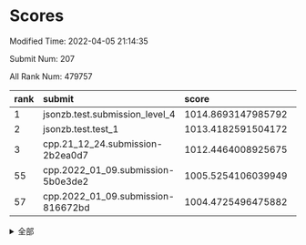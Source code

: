 # Scores

Modified Time: 2022-04-05 21:14:35

Submit Num: 207

All Rank Num: 479757

| rank |               submit               |       score        |       sigma        | pk_num |
| :--- | :--------------------------------- | :----------------- | :----------------- | :----- |
| 1    | jsonzb.test.submission_level_4     | 1014.8693147985792 | 0.8232752434443992 | 9267   |
| 2    | jsonzb.test.test_1                 | 1013.4182591504172 | 0.8014168870083541 | 9269   |
| 3    | cpp.21_12_24.submission-2b2ea0d7   | 1012.4464008925675 | 0.7975246165123314 | 9267   |
| 55   | cpp.2022_01_09.submission-5b0e3de2 | 1005.5254106039949 | 0.708987521038407  | 9265   |
| 57   | cpp.2022_01_09.submission-816672bd | 1004.4725496475882 | 0.7196479274059867 | 9269   |


<details>
<summary>全部</summary>

| rank |                 submit                 |       score        |       sigma        | pk_num |
| :--- | :------------------------------------- | :----------------- | :----------------- | :----- |
| 1    | jsonzb.test.submission_level_4         | 1014.8693147985792 | 0.8232752434443992 | 9267   |
| 2    | jsonzb.test.test_1                     | 1013.4182591504172 | 0.8014168870083541 | 9269   |
| 3    | cpp.21_12_24.submission-2b2ea0d7       | 1012.4464008925675 | 0.7975246165123314 | 9267   |
| 4    | gobigger.level_3.submission_level_3_8  | 1011.7704303948874 | 0.7672315521243765 | 9269   |
| 5    | gobigger.level_3.submission_level_3_22 | 1011.6547740311992 | 0.779162233294155  | 9272   |
| 6    | gobigger.level_3.submission_level_3_2  | 1011.6315059153341 | 0.7789809400481585 | 9267   |
| 7    | gobigger.level_3.submission_level_3_19 | 1011.5904549213533 | 0.7718449682344751 | 9278   |
| 8    | gobigger.level_3.submission_level_3_4  | 1011.3988607245473 | 0.7885314138244433 | 9276   |
| 9    | gobigger.level_3.submission_level_3_43 | 1011.3835458953248 | 0.7751666222343662 | 9272   |
| 10   | gobigger.level_3.submission_level_3_12 | 1011.2936625679492 | 0.7559305835820678 | 9275   |
| 11   | gobigger.level_3.submission_level_3_36 | 1011.2706382241065 | 0.791172509913286  | 9273   |
| 12   | gobigger.level_3.submission_level_3_13 | 1011.140446831131  | 0.7774771443282519 | 9276   |
| 13   | gobigger.level_3.submission_level_3_18 | 1011.1331180794548 | 0.787524441086469  | 9272   |
| 14   | gobigger.level_3.submission_level_3_46 | 1010.9390501646019 | 0.7649440284405394 | 9271   |
| 15   | gobigger.level_3.submission_level_3_17 | 1010.9046892033699 | 0.7702716444334521 | 9274   |
| 16   | gobigger.level_3.submission_level_3_35 | 1010.8165510738953 | 0.7732758085184117 | 9271   |
| 17   | gobigger.level_3.submission_level_3_41 | 1010.7654366770049 | 0.7683334611101695 | 9270   |
| 18   | gobigger.level_3.submission_level_3_5  | 1010.746151407109  | 0.7665117832783115 | 9268   |
| 19   | gobigger.level_3.submission_level_3_20 | 1010.7416693366838 | 0.7775890188792548 | 9267   |
| 20   | gobigger.level_3.submission_level_3_39 | 1010.5607122923248 | 0.7548333364636184 | 9269   |
| 21   | gobigger.level_3.submission_level_3_3  | 1010.3899480071199 | 0.7492674291891495 | 9269   |
| 22   | gobigger.level_3.submission_level_3_45 | 1010.3716560150173 | 0.7590657754391149 | 9271   |
| 23   | gobigger.level_3.submission_level_3_38 | 1010.367626959647  | 0.7589165287117828 | 9264   |
| 24   | gobigger.level_3.submission_level_3_21 | 1010.2918947723003 | 0.7568499146863397 | 9275   |
| 25   | gobigger.level_3.submission_level_3_40 | 1010.2797026866518 | 0.7676019041167512 | 9275   |
| 26   | gobigger.level_3.submission_level_3_47 | 1010.260606147977  | 0.7842591732586662 | 9272   |
| 27   | gobigger.level_3.submission_level_3_27 | 1010.2205557084699 | 0.7525080904900813 | 9269   |
| 28   | gobigger.level_3.submission_level_3_49 | 1010.0555338814398 | 0.7711096254523594 | 9271   |
| 29   | gobigger.level_3.submission_level_3_25 | 1010.0240100361574 | 0.7632452512997081 | 9274   |
| 30   | gobigger.level_3.submission_level_3_7  | 1009.978197546878  | 0.7539004090140737 | 9272   |
| 31   | gobigger.level_3.submission_level_3_10 | 1009.9746076977812 | 0.7507788551147576 | 9268   |
| 32   | gobigger.level_3.submission_level_3_14 | 1009.9648066640228 | 0.7497445250828247 | 9269   |
| 33   | gobigger.level_3.submission_level_3_1  | 1009.9053703638767 | 0.7650439351358053 | 9271   |
| 34   | gobigger.level_3.submission_level_3_37 | 1009.9044503347493 | 0.7582713793181439 | 9271   |
| 35   | gobigger.level_3.submission_level_3_11 | 1009.6655232066378 | 0.7600731329553225 | 9275   |
| 36   | gobigger.level_3.submission_level_3_26 | 1009.4840842862556 | 0.7554456117901012 | 9267   |
| 37   | gobigger.level_3.submission_level_3_30 | 1009.3628382561553 | 0.7408509499667247 | 9268   |
| 38   | gobigger.level_3.submission_level_3_48 | 1009.3499429357188 | 0.7586223428112308 | 9275   |
| 39   | gobigger.level_3.submission_level_3_28 | 1009.3201908201795 | 0.7599586617241137 | 9273   |
| 40   | gobigger.level_3.submission_level_3_31 | 1009.2020138334938 | 0.7426151045432864 | 9268   |
| 41   | gobigger.level_3.submission_level_3_33 | 1009.1718429992575 | 0.7454257582628029 | 9263   |
| 42   | gobigger.level_3.submission_level_3_34 | 1009.0971069245136 | 0.7543051756694754 | 9265   |
| 43   | gobigger.level_3.submission_level_3_15 | 1008.994643877683  | 0.7323533850030463 | 9269   |
| 44   | gobigger.level_3.submission_level_3_29 | 1008.9911954203662 | 0.7617273197003821 | 9271   |
| 45   | gobigger.level_3.submission_level_3_42 | 1008.9866626288275 | 0.767510233314244  | 9271   |
| 46   | gobigger.level_3.submission_level_3_44 | 1008.8687327981881 | 0.7442427055568008 | 9273   |
| 47   | gobigger.level_3.submission_level_3_32 | 1008.8145173738135 | 0.7385951684636274 | 9269   |
| 48   | gobigger.level_3.submission_level_3_24 | 1008.7391807135205 | 0.7330551286327064 | 9274   |
| 49   | gobigger.level_3.submission_level_3_16 | 1008.7214462793175 | 0.7434644384768223 | 9272   |
| 50   | gobigger.level_3.submission_level_3_6  | 1008.7088340690677 | 0.7511003266761682 | 9271   |
| 51   | gobigger.level_3.submission_level_3_0  | 1008.4203804041033 | 0.7689710549975378 | 9269   |
| 52   | gobigger.level_3.submission_level_3_23 | 1008.276650055959  | 0.7385916732455373 | 9269   |
| 53   | gobigger.level_3.submission_level_3_9  | 1008.0876081194386 | 0.7377674559313561 | 9273   |
| 54   | gobigger.level_1.submission_level_1_42 | 1005.76196943144   | 0.7264232245514406 | 9270   |
| 55   | cpp.2022_01_09.submission-5b0e3de2     | 1005.5254106039949 | 0.708987521038407  | 9265   |
| 56   | gobigger.level_1.submission_level_1_2  | 1004.7092317380819 | 0.7282236512875717 | 9270   |
| 57   | cpp.2022_01_09.submission-816672bd     | 1004.4725496475882 | 0.7196479274059867 | 9269   |
| 58   | gobigger.level_1.submission_level_1_36 | 1004.3739047785447 | 0.7137431396405974 | 9274   |
| 59   | gobigger.level_1.submission_level_1_37 | 1004.3530296742222 | 0.7132624024196149 | 9273   |
| 60   | gobigger.level_1.submission_level_1_32 | 1004.3168742985569 | 0.7240602837226586 | 9270   |
| 61   | gobigger.level_1.submission_level_1_28 | 1004.2855906095393 | 0.7154902835998916 | 9271   |
| 62   | gobigger.level_1.submission_level_1_34 | 1004.2409288511471 | 0.7252918866486301 | 9269   |
| 63   | gobigger.level_1.submission_level_1_17 | 1004.1842070248285 | 0.7112085549393169 | 9276   |
| 64   | gobigger.level_1.submission_level_1_7  | 1004.1487289126134 | 0.7158124964315157 | 9266   |
| 65   | gobigger.level_1.submission_level_1_48 | 1004.1102147555854 | 0.7122930449997139 | 9265   |
| 66   | gobigger.level_1.submission_level_1_26 | 1004.0910697322308 | 0.7113757400072224 | 9271   |
| 67   | gobigger.level_1.submission_level_1_38 | 1004.0060462722897 | 0.7133686623454133 | 9271   |
| 68   | gobigger.level_1.submission_level_1_35 | 1003.8391816623509 | 0.7188032744213347 | 9267   |
| 69   | gobigger.level_1.submission_level_1_45 | 1003.7667509193016 | 0.7124892302297535 | 9271   |
| 70   | gobigger.level_1.submission_level_1_16 | 1003.7451402464177 | 0.7237213259559265 | 9271   |
| 71   | gobigger.level_1.submission_level_1_33 | 1003.6372375597908 | 0.7154922929219395 | 9273   |
| 72   | gobigger.level_1.submission_level_1_15 | 1003.5976472535076 | 0.7120584346575056 | 9268   |
| 73   | gobigger.level_1.submission_level_1_43 | 1003.5861985365696 | 0.710669538481947  | 9267   |
| 74   | gobigger.level_1.submission_level_1_5  | 1003.5571601038718 | 0.7316049575916178 | 9267   |
| 75   | gobigger.level_1.submission_level_1_41 | 1003.5279830570058 | 0.7226896037297892 | 9273   |
| 76   | gobigger.level_1.submission_level_1_0  | 1003.4804496698645 | 0.712827232392549  | 9269   |
| 77   | gobigger.level_1.submission_level_1_20 | 1003.4217651999115 | 0.7149850517603306 | 9267   |
| 78   | gobigger.level_1.submission_level_1_19 | 1003.3861902071976 | 0.7149583479531678 | 9267   |
| 79   | gobigger.level_1.submission_level_1_3  | 1003.3015438081823 | 0.7217838195278616 | 9271   |
| 80   | gobigger.level_1.submission_level_1_47 | 1003.1770143656375 | 0.7142438269304883 | 9268   |
| 81   | gobigger.level_1.submission_level_1_29 | 1003.1302417553887 | 0.7142024251104995 | 9269   |
| 82   | gobigger.level_1.submission_level_1_10 | 1003.1245574727882 | 0.7006043945739878 | 9271   |
| 83   | gobigger.level_1.submission_level_1_6  | 1003.0214972741105 | 0.7139341053696009 | 9274   |
| 84   | gobigger.level_1.submission_level_1_39 | 1002.9952120125259 | 0.7169344419919215 | 9274   |
| 85   | gobigger.level_1.submission_level_1_31 | 1002.99067139845   | 0.7214976357670617 | 9274   |
| 86   | gobigger.level_1.submission_level_1_21 | 1002.7990398238785 | 0.7225901842397049 | 9270   |
| 87   | gobigger.level_1.submission_level_1_24 | 1002.7919468023833 | 0.723359389896832  | 9270   |
| 88   | gobigger.level_1.submission_level_1_13 | 1002.7557169361253 | 0.7099368687265962 | 9268   |
| 89   | gobigger.level_1.submission_level_1_27 | 1002.7031187391192 | 0.7138993051195217 | 9272   |
| 90   | gobigger.level_1.submission_level_1_23 | 1002.6754338582551 | 0.7060577099263972 | 9270   |
| 91   | gobigger.level_1.submission_level_1_14 | 1002.6582775989331 | 0.7170114806968171 | 9270   |
| 92   | gobigger.level_1.submission_level_1_25 | 1002.6033488274998 | 0.709280164811426  | 9268   |
| 93   | gobigger.level_1.submission_level_1_49 | 1002.5989012346398 | 0.7228380299957078 | 9269   |
| 94   | gobigger.level_1.submission_level_1_12 | 1002.5697254143023 | 0.7016802714040518 | 9270   |
| 95   | gobigger.level_1.submission_level_1_46 | 1002.5074270916308 | 0.7206134692957433 | 9268   |
| 96   | gobigger.level_1.submission_level_1_40 | 1002.5068663871009 | 0.720402917465325  | 9275   |
| 97   | gobigger.level_1.submission_level_1_9  | 1002.4675363723421 | 0.7284933112918784 | 9274   |
| 98   | gobigger.level_1.submission_level_1_18 | 1002.465461679473  | 0.7122661616931663 | 9273   |
| 99   | gobigger.level_1.submission_level_1_22 | 1002.4616356457568 | 0.7209420379083878 | 9270   |
| 100  | gobigger.level_1.submission_level_1_30 | 1002.3586929641571 | 0.706555998360156  | 9267   |
| 101  | gobigger.level_1.submission_level_1_4  | 1002.3057061033289 | 0.7072028161989028 | 9268   |
| 102  | gobigger.level_1.submission_level_1_44 | 1002.0456466319572 | 0.725184123886241  | 9269   |
| 103  | gobigger.level_1.submission_level_1_1  | 1001.9991883117585 | 0.7116573003927982 | 9265   |
| 104  | gobigger.level_1.submission_level_1_8  | 1001.7821411210917 | 0.7095826356119925 | 9273   |
| 105  | gobigger.level_1.submission_level_1_11 | 1001.5231769148802 | 0.7142947092883173 | 9270   |
| 106  | gobigger.random.submission_random_35   | 997.4932175414216  | 0.7054835816905338 | 9273   |
| 107  | gobigger.random.submission_random_30   | 997.3616778578108  | 0.7056520117838757 | 9273   |
| 108  | gobigger.random.submission_random_41   | 997.150050517772   | 0.7229068322398366 | 9273   |
| 109  | gobigger.random.submission_random_13   | 997.0600642843558  | 0.7177289115333279 | 9270   |
| 110  | gobigger.random.submission_random_10   | 997.0186780595621  | 0.7090380377752995 | 9272   |
| 111  | gobigger.random.submission_random_23   | 996.8671589766341  | 0.6946968628029916 | 9268   |
| 112  | gobigger.random.submission_random_2    | 996.8482214696161  | 0.7123798430263368 | 9274   |
| 113  | gobigger.random.submission_random_20   | 996.7717789879562  | 0.712676782430873  | 9271   |
| 114  | gobigger.random.submission_random_11   | 996.7712874791831  | 0.7080657271162384 | 9270   |
| 115  | gobigger.random.submission_random_31   | 996.7142459178102  | 0.7097188233175763 | 9272   |
| 116  | gobigger.random.submission_random_5    | 996.611208515749   | 0.7149095212853795 | 9274   |
| 117  | gobigger.random.submission_random_6    | 996.5714381521094  | 0.7131605052105889 | 9271   |
| 118  | gobigger.random.submission_random_34   | 996.5421289895235  | 0.7201959590237209 | 9271   |
| 119  | gobigger.random.submission_random_27   | 996.4335815854465  | 0.7192453702134929 | 9274   |
| 120  | gobigger.random.submission_random_3    | 996.430178135012   | 0.6954489334589191 | 9269   |
| 121  | gobigger.random.submission_random_33   | 996.3827438419117  | 0.6992268989688573 | 9268   |
| 122  | gobigger.random.submission_random_8    | 996.3825236504072  | 0.7147930547097977 | 9277   |
| 123  | gobigger.random.submission_random_48   | 996.3296110420994  | 0.724532026823583  | 9269   |
| 124  | gobigger.random.submission_random_38   | 996.3144861544201  | 0.7151834351192755 | 9270   |
| 125  | gobigger.random.submission_random_16   | 996.3057702784879  | 0.7108878476906982 | 9274   |
| 126  | gobigger.random.submission_random_36   | 996.282528101773   | 0.7162832675819184 | 9274   |
| 127  | gobigger.random.submission_random_25   | 996.2581285046298  | 0.7115528886498146 | 9270   |
| 128  | gobigger.random.submission_random_14   | 996.2223561879366  | 0.7043832725582002 | 9273   |
| 129  | gobigger.random.submission_random_37   | 996.1665632123625  | 0.711866557987709  | 9271   |
| 130  | gobigger.random.submission_random_1    | 996.1458081803048  | 0.7106856871610276 | 9272   |
| 131  | gobigger.random.submission_random_17   | 996.1456520851071  | 0.7065107097966828 | 9275   |
| 132  | gobigger.random.submission_random_40   | 996.1372593675493  | 0.7149248182312803 | 9269   |
| 133  | gobigger.random.submission_random_21   | 996.0789390565614  | 0.7124923944885808 | 9274   |
| 134  | gobigger.random.submission_random_39   | 996.0765129869291  | 0.7148971658939632 | 9273   |
| 135  | gobigger.random.submission_random_24   | 995.979218166919   | 0.7271136618528766 | 9270   |
| 136  | gobigger.random.submission_random_43   | 995.8820189569867  | 0.7168446836423416 | 9270   |
| 137  | gobigger.random.submission_random_32   | 995.8717810299946  | 0.7079098160505956 | 9268   |
| 138  | gobigger.random.submission_random_49   | 995.8251497987063  | 0.7052856338450256 | 9269   |
| 139  | gobigger.random.submission_random_12   | 995.8052745549475  | 0.7016596583572438 | 9272   |
| 140  | gobigger.random.submission_random_9    | 995.7304987464967  | 0.7129026640714494 | 9271   |
| 141  | gobigger.random.submission_random_26   | 995.6420453186755  | 0.6999822878879295 | 9266   |
| 142  | gobigger.random.submission_random_28   | 995.6216074066526  | 0.7132917079258452 | 9274   |
| 143  | gobigger.random.submission_random_22   | 995.5871138893333  | 0.7053589821056233 | 9269   |
| 144  | gobigger.random.submission_random_44   | 995.4348176124257  | 0.7021010059531353 | 9268   |
| 145  | gobigger.random.submission_random_4    | 995.3257486458338  | 0.709438968821909  | 9271   |
| 146  | gobigger.random.submission_random_18   | 995.3062676388807  | 0.696662401129366  | 9276   |
| 147  | gobigger.random.submission_random_45   | 995.2231668460682  | 0.7097665473707855 | 9273   |
| 148  | gobigger.random.submission_random_0    | 995.1635785480736  | 0.7021026604431786 | 9271   |
| 149  | gobigger.random.submission_random_42   | 995.0988681999847  | 0.715178189668163  | 9279   |
| 150  | gobigger.random.submission_random_46   | 995.0803571191459  | 0.7218830256181425 | 9272   |
| 151  | gobigger.level_2.submission_level_2_6  | 994.723070173481   | 0.7311041134453642 | 9268   |
| 152  | gobigger.random.submission_random_19   | 994.650621710354   | 0.7084363066522604 | 9269   |
| 153  | gobigger.random.submission_random_47   | 994.5859814575912  | 0.7012455471370463 | 9271   |
| 154  | gobigger.random.submission_random_29   | 994.4822517105998  | 0.7179365099261094 | 9268   |
| 155  | gobigger.random.submission_random_7    | 994.448515355281   | 0.7140211980137806 | 9272   |
| 156  | gobigger.random.submission_random_15   | 994.1405917447871  | 0.731749102138376  | 9273   |
| 157  | gobigger.level_2.submission_level_2_18 | 993.8116060892419  | 0.7205322244696968 | 9272   |
| 158  | gobigger.level_2.submission_level_2_7  | 993.5874048662382  | 0.7310600759174288 | 9274   |
| 159  | gobigger.level_2.submission_level_2_11 | 993.5468470096856  | 0.7177065829777045 | 9272   |
| 160  | gobigger.level_2.submission_level_2_39 | 993.5383441499655  | 0.7274146833858879 | 9273   |
| 161  | gobigger.level_2.submission_level_2_19 | 993.3371028945807  | 0.7397552524865773 | 9274   |
| 162  | gobigger.level_2.submission_level_2_16 | 993.3067518496332  | 0.7233596483558148 | 9269   |
| 163  | gobigger.level_2.submission_level_2_49 | 993.1602661804992  | 0.7351496428901505 | 9270   |
| 164  | gobigger.level_2.submission_level_2_40 | 993.1562532664213  | 0.739054172685023  | 9273   |
| 165  | gobigger.level_2.submission_level_2_12 | 992.9522538947612  | 0.7202983901280883 | 9272   |
| 166  | gobigger.level_2.submission_level_2_46 | 992.9145393166019  | 0.7258963503251386 | 9273   |
| 167  | gobigger.level_2.submission_level_2_38 | 992.911497518153   | 0.7480292073312876 | 9266   |
| 168  | gobigger.level_2.submission_level_2_4  | 992.8852430519953  | 0.7356663232611648 | 9269   |
| 169  | gobigger.level_2.submission_level_2_10 | 992.8522000938544  | 0.7291026059143837 | 9270   |
| 170  | gobigger.level_2.submission_level_2_37 | 992.7713549002991  | 0.7507902641793458 | 9269   |
| 171  | gobigger.level_2.submission_level_2_35 | 992.7402288138638  | 0.742058319226656  | 9266   |
| 172  | gobigger.level_2.submission_level_2_24 | 992.6713542245781  | 0.7246446303719652 | 9265   |
| 173  | gobigger.level_2.submission_level_2_28 | 992.6575039877196  | 0.7282482771132244 | 9275   |
| 174  | gobigger.level_2.submission_level_2_13 | 992.6399516656525  | 0.7527783172860499 | 9273   |
| 175  | gobigger.level_2.submission_level_2_0  | 992.4089752406609  | 0.7479237072540195 | 9269   |
| 176  | gobigger.level_2.submission_level_2_33 | 992.3952292047372  | 0.7397281285034248 | 9274   |
| 177  | gobigger.level_2.submission_level_2_42 | 992.3648864655728  | 0.7385193417227789 | 9271   |
| 178  | gobigger.level_2.submission_level_2_23 | 992.1869837186862  | 0.739454895034189  | 9270   |
| 179  | gobigger.level_2.submission_level_2_5  | 992.1822034611337  | 0.7501591690982846 | 9270   |
| 180  | gobigger.level_2.submission_level_2_32 | 992.1452225172518  | 0.7572850183576657 | 9270   |
| 181  | gobigger.level_2.submission_level_2_1  | 992.1020108156681  | 0.7562700243691316 | 9273   |
| 182  | gobigger.level_2.submission_level_2_29 | 992.0706583825694  | 0.7280998216238197 | 9268   |
| 183  | gobigger.level_2.submission_level_2_15 | 992.0682417962304  | 0.7561034031618777 | 9273   |
| 184  | gobigger.level_2.submission_level_2_14 | 991.9478945320998  | 0.7380705616740478 | 9275   |
| 185  | gobigger.level_2.submission_level_2_43 | 991.9468711409505  | 0.752137341617281  | 9265   |
| 186  | gobigger.level_2.submission_level_2_17 | 991.9113785654705  | 0.7253110897021654 | 9268   |
| 187  | gobigger.level_2.submission_level_2_2  | 991.8869222748024  | 0.741709039998044  | 9274   |
| 188  | gobigger.level_2.submission_level_2_34 | 991.8345785657071  | 0.7534933493563368 | 9272   |
| 189  | gobigger.level_2.submission_level_2_22 | 991.822010281029   | 0.7386142008087441 | 9271   |
| 190  | gobigger.level_2.submission_level_2_27 | 991.7177333870222  | 0.7503289808557564 | 9266   |
| 191  | gobigger.level_2.submission_level_2_47 | 991.7057181228662  | 0.7473695572271807 | 9273   |
| 192  | gobigger.level_2.submission_level_2_30 | 991.4882039096581  | 0.7417606974960163 | 9271   |
| 193  | gobigger.level_2.submission_level_2_3  | 991.4320807811504  | 0.7615345236608322 | 9267   |
| 194  | gobigger.level_2.submission_level_2_25 | 991.2848108298183  | 0.7426603738635829 | 9263   |
| 195  | gobigger.level_2.submission_level_2_41 | 991.0885354632908  | 0.7632995754661505 | 9271   |
| 196  | gobigger.level_2.submission_level_2_20 | 991.0172560866138  | 0.7512000521753915 | 9270   |
| 197  | gobigger.level_2.submission_level_2_26 | 991.0048177835091  | 0.7488861685884942 | 9272   |
| 198  | gobigger.level_2.submission_level_2_8  | 990.8619123472444  | 0.7592921509821193 | 9276   |
| 199  | gobigger.level_2.submission_level_2_45 | 990.7063996907636  | 0.7540874460009848 | 9269   |
| 200  | gobigger.level_2.submission_level_2_31 | 990.6671417416698  | 0.7718364867711077 | 9272   |
| 201  | gobigger.level_2.submission_level_2_21 | 990.5818995757709  | 0.7551960370282153 | 9273   |
| 202  | gobigger.level_2.submission_level_2_44 | 990.5575670032737  | 0.7455119822661153 | 9270   |
| 203  | gobigger.level_2.submission_level_2_48 | 990.4509787291468  | 0.7766286746263673 | 9270   |
| 204  | gobigger.level_2.submission_level_2_9  | 990.3348907624993  | 0.7475678117338196 | 9271   |
| 205  | gobigger.level_2.submission_level_2_36 | 989.8147377617888  | 0.7893335316050646 | 9270   |
| 206  | gobigger.none.submission_none_0        | 977.1679912308836  | 1.4024598981953411 | 9268   |
| 207  | gobigger.none.submission_none_1        | 976.3317347445793  | 1.4472214439343138 | 9268   |

</details>